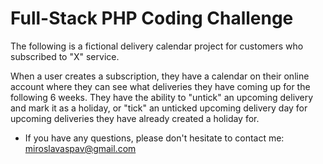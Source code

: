 # 
# Full-Stack PHP Coding Challenge

The following is a fictional delivery calendar project for customers who subscribed to "X" service.

When a user creates a subscription, they have a calendar on their online account where
they can see what deliveries they have coming up for the following 6 weeks. 
They have the ability to "untick" an upcoming delivery and mark it as a holiday, 
or "tick" an unticked upcoming delivery day for upcoming deliveries they have 
already created a holiday for.

- If you have any questions, please don't hesitate to contact me: miroslavaspav@gmail.com


